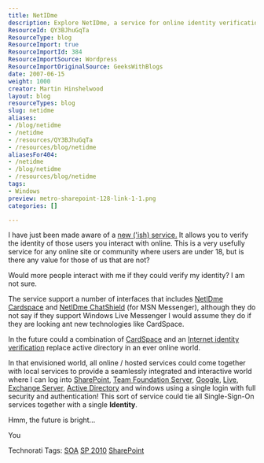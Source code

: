 ```yaml
---
title: NetIDme
description: Explore NetIDme, a service for online identity verification that enhances user interaction and security across platforms like SharePoint and more. Discover the future!
ResourceId: QY3BJhuGqTa
ResourceType: blog
ResourceImport: true
ResourceImportId: 384
ResourceImportSource: Wordpress
ResourceImportOriginalSource: GeeksWithBlogs
date: 2007-06-15
weight: 1000
creator: Martin Hinshelwood
layout: blog
resourceTypes: blog
slug: netidme
aliases:
- /blog/netidme
- /netidme
- /resources/QY3BJhuGqTa
- /resources/blog/netidme
aliasesFor404:
- /netidme
- /blog/netidme
- /resources/blog/netidme
tags:
- Windows
preview: metro-sharepoint-128-link-1-1.png
categories: []

---
```

I have just been made aware of a [new ('ish) service.](http://www.netidme.net/ "netidme") It allows you to verify the identity of those users you interact with online. This is a very usefully service for any online site or community where users are under 18, but is there any value for those of us that are not?

Would more people interact with me if they could verify my identity? I am not sure.

The service support a number of interfaces that includes [NetIDme Cardspace](http://netidme-cardspace.com/blog/?p=3 "NetIDme Cardspace") and [NetIDme ChatShield](http://www.netidme.net/chatshield.htm "NetIDme ChatShield") (for MSN Messenger), although they do not say if they support Windows Live Messenger I would assume they do if they are looking ant new technologies like CardSpace.

In the future could a combination of [CardSpace](http://cardspace.netfx3.com/) and an [Internet identity verification](https://www.netidme.com/netidme.aspx) replace active directory in an ever online world.

In that envisioned world, all online / hosted services could come together with local services to provide a seamlessly integrated and interactive world where I can log into [SharePoint](http://www.microsoft.com/sharepoint/default.mspx), [Team Foundation Server](http://msdn2.microsoft.com/en-us/teamsystem/aa718934.aspx), [Google](http://www.google.co.uk), [Live](http://get.live.com/betas/home), [Exchange Server](http://www.microsoft.com/exchange/default.mspx), [Active Directory](http://www.microsoft.com/technet/prodtechnol/windows2000serv/technologies/activedirectory/default.mspx) and windows using a single login with full security and authentication! This sort of service could tie all Single-Sign-On services together with a single **Identity**.

Hmm, the future is bright...

You

Technorati Tags: [SOA](http://technorati.com/tags/SOA) [SP 2010](http://technorati.com/tags/SP+2010) [SharePoint](http://technorati.com/tags/SharePoint)
